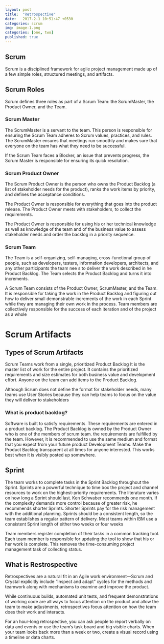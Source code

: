 ```yaml
---
layout: post
title:  "Retrospective"
date:   2017-2-1 10:51:47 +0530
categories: scrum
img: image-1.png
categories: [one, two]
published: true
---
```

## Scrum

Scrum is a disciplined framework for agile project management made up of a few simple roles, structured meetings, and artifacts.

## Scrum Roles

Scrum defines three roles as part of a Scrum Team: the ScrumMaster, the Product Owner, and the Team. 

### Scrum Master

The ScrumMaster is a servant to the team. This person is responsible for ensuring the Scrum Team adheres to Scrum values, practices, and rules. The ScrumMaster ensures that meetings run smoothly and makes sure that everyone on the team has what they need to be successful. 

If the Scrum Team faces a Blocker, an issue that prevents progress, the Scrum Master is responsible for ensuring its quick resolution.

### Scrum Product Owner

The Scrum Product Owner is the person who owns the Product Backlog (a list of stakeholder needs for the product), ranks the work items by priority, and defines the acceptance conditions.

The Product Owner is responsible for everything that goes into the product release. The Product Owner meets with stakeholders, to collect the requirements.

The Product Owner is responsible for using his or her technical knowledge as well as knowledge of the team and of the business value to assess stakeholder needs and order the backlog in a priority sequence.


### Scrum Team

The Team is a self-organizing, self-managing, cross-functional group of people, such as developers, testers, information developers, architects, and any other participants the team nee s to deliver the work described in  he Product Backlog. The Team selects the Product Backlog and turns it into increments.

A Scrum Team consists of the Product Owner, ScrumMaster, and the Team. It is responsible for taking the work in the Product Backlog and figuring out how to deliver small demonstrable increments of the work in each Sprint while they are managing their own work in the process. Team members are collectively responsible for the success of each iteration and of the project as
a whole

# Scrum Artifacts

## Types of Scrum Artifacts

Scrum Teams work from a single, prioritized Product Backlog It is the master list of work for the entire project. It contains the prioritized requirements and size estimates for both business value and development effort. Anyone on the team can add items to the Product Backlog.

Although Scrum does not define the format for stakeholder needs, many teams use User Stories because they can help teams to focus on the value they will deliver to stakeholders


### What is product backlog?

Software is built to satisfy requirements. These requirements are entered in a product backlog. The Product Backlog is owned by the Product Owner who is one of the members of scrum team.  the requirements are fulfilled by the team.
However, it is recommended to use the same medium and format that you expect from your future product Development Teams. Make the Product Backlog transparent at all times for anyone interested. This works best when it is visibly posted up somewhere.



## Sprint

The team works to complete tasks in the Sprint Backlog throughout the Sprint. Sprints are a powerful technique to time box the project and channel resources to work on the highest-priority requirements. The literature varies on how long a Sprint should last. Ken Schwaber recommends one month. If the complexity demands more control because of greater risk, he recommends
shorter Sprints. Shorter Sprints pay for the risk management with the additional planning. Sprints should be a consistent length, so the team establishes a regular pattern of delivery. Most teams within IBM use a consistent Sprint length of either two weeks or four weeks

Team members register completion of their tasks in a common tracking tool. Each team member is responsible for updating the tool to show that his or her work is complete. This removes the time-consuming project management task of collecting status.

## What is Restrospective

Retrospectives are a natural fit in an Agile work environment—Scrum and Crystal explicitly include “inspect and adapt” cycles for the methods and teamwork along with mechanisms to examine and improve the product. 

While continuous builds, automated unit tests, and frequent demonstrations of working code are all ways to focus attention on the product and allow the team to make adjustments, retrospectives focus attention on how the team does their work and interacts.

For an hour-long retrospective, you can ask people to report verbally on data and events or use the team’s task board and big visible charts. When your team looks back more than a week or two, create a visual
record using a timeline or data charts.
